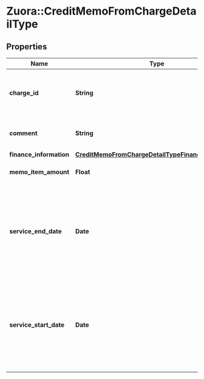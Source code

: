 # Zuora::CreditMemoFromChargeDetailType

## Properties
Name | Type | Description | Notes
------------ | ------------- | ------------- | -------------
**charge_id** | **String** | The ID of the product rate plan charge that the credit memo is created from.  | 
**comment** | **String** | Comments about the product rate plan charge.  | [optional] 
**finance_information** | [**CreditMemoFromChargeDetailTypeFinanceInformation**](CreditMemoFromChargeDetailTypeFinanceInformation.md) |  | [optional] 
**memo_item_amount** | **Float** | The amount of the credit memo item.  | [optional] 
**service_end_date** | **Date** | The service end date of the credit memo item. If not specified, the effective end date of the corresponding product rate plan will be used.  | [optional] 
**service_start_date** | **Date** | The service start date of the credit memo item. If not specified, the effective start date of the corresponding product rate plan will be used.  | [optional] 


